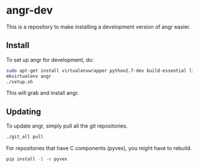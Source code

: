 # angr-dev

This is a repository to make installing a development version of angr easier.

## Install

To set up angr for development, do:

```bash
sudo apt-get install virtualenvwrapper python2.7-dev build-essential libxml2-dev libxslt1-dev git libffi-dev
mkvirtualenv angr
./setup.sh
```

This will grab and install angr.

## Updating

To update angr, simply pull all the git repositories.

```bash
./git_all pull
```

For repositories that have C components (pyvex), you might have to rebuild.

```bash
pip install -I -e pyvex
```
